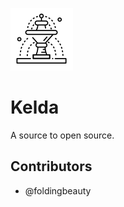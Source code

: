![Fountain by SBTS from NounProject.com](images/fountain.png)

# Kelda
A source to open source.

## Contributors
- @foldingbeauty

